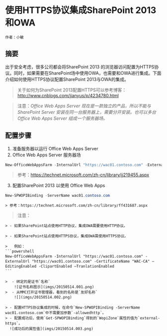 # 使用HTTPS协议集成SharePoint 2013和OWA
    作者：小敏

## 摘要
出于安全考虑，很多公司都会将SharePoint 2013 的浏览器访问配置为HTTPS协议。同时，如果需要在SharePoint场中使用OWA，也需要和OWA进行集成。下面介绍如何使用HTTPS协议配置SharePoint 2013与OWA的集成。

> 关于如何为SharePoint 2013配置HTTPS可以参考博客：http://www.cnblogs.com/jianyus/p/4234780.html

> 注意：*Office Web Apps Server 现在是一款独立的产品，所以不能与SharePoint Server 安装在同一台服务器上，需要分开安装。也可以多台Office Web Apps Server 组成一个服务器场。*

## 配置步骤

1. 准备服务器以运行 Office Web Apps Server
2. Office Web Apps Server 服务器场
```powershell
New-OfficeWebAppsFarm -InternalUrl "https://wac01.contoso.com" -ExternalUrl "https://wac01.contoso.com" -CertificateName "WAC-CA" –EditingEnabled -ClipartEnabled –TranlationEnabled
```
> 参考：https://technet.microsoft.com/zh-cn/library/jj219455.aspx

3. 配置SharePoint 2013 以使用 Office Web Apps
```powershell
New-SPWOPIBinding -ServerName wac01.contoso.com
```
    > 参考：https://technet.microsoft.com/zh-cn/library/ff431687.aspx


> 注意：

    > - 如果SharePoint站点使用HTTP协议，集成OWA需要使用HTTP协议。

    > - 如果SharePoint站点使用HTTPS协议，集成OWA需使用HTTPS协议。

    >   例如：
    ```powershell
    New-OfficeWebAppsFarm -InternalUrl "https://wac01.contoso.com" -ExternalUrl "https://wac01.contoso.com" -CertificateName "WAC-CA" –EditingEnabled -ClipartEnabled –TranlationEnabled
    ```

    >  - 绑定的是证书`名称`
        ![证书名称图示](imgs/20150514.001.png)
    >  - 从MMC打开证书管理器，看到的名称是`友好名称`
        ![](imgs/20150514.002.png)

    > - 配置HTTPS协议集成的时候，在命令`New-SPWOPIBinding -ServerName wac01.contoso.com`中不需要加参数`-allowedhttp`。
    > - 配置成功后，使用`Get-SPWOPIBinding`得到的`WopiZone`属性的值为`external-https`。
      ![成功后的属性值](imgs/20150514.003.png)


